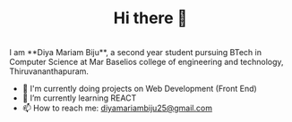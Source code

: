 <h1 align="center"> Hi there 👋 </h1>

<!--
**Diya-Mariam/Diya-Mariam** is a ✨ _special_ ✨ repository because its `README.md` (this file) appears on your GitHub profile.

Here are some ideas to get you started:

- 🔭 I’m currently working on ...
- 🌱 I’m currently learning ...
- 👯 I’m looking to collaborate on ...
- 🤔 I’m looking for help with ...
- 💬 Ask me about ...
- 📫 How to reach me: ...
- 😄 Pronouns: ...
- ⚡ Fun fact: ...
-->

<br>
I am **Diya Mariam Biju**, a second year student pursuing BTech in Computer Science at Mar Baselios college
of engineering and technology, Thiruvananthapuram.

- 🔭 I'm currently doing projects on Web Development (Front End)
- 🌱 I’m currently learning REACT
- 📫 How to reach me: diyamariambiju25@gmail.com

